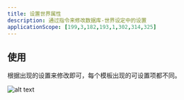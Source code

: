```yaml
---
title: 设置世界属性
description: 通过指令来修改数据库-世界设定中的设置
applicationScope: [199,3,182,193,1,302,314,325]
---
```


## 使用

根据出现的设置来修改即可，每个模板出现的可设置项都不同。

![alt text](https://cdn.gcw.wiki/gcw/image/zh_hans/commands/system/setworldattributes/image.png)
